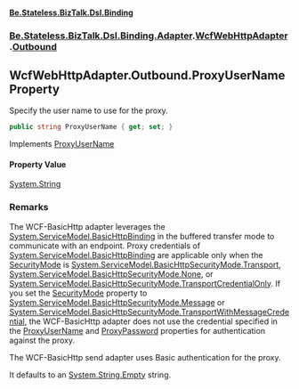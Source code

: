 #### [Be.Stateless.BizTalk.Dsl.Binding](README.md 'README')
### [Be.Stateless.BizTalk.Dsl.Binding.Adapter](Be.Stateless.BizTalk.Dsl.Binding.Adapter.md 'Be.Stateless.BizTalk.Dsl.Binding.Adapter').[WcfWebHttpAdapter](WcfWebHttpAdapter.md 'Be.Stateless.BizTalk.Dsl.Binding.Adapter.WcfWebHttpAdapter').[Outbound](WcfWebHttpAdapter.Outbound.md 'Be.Stateless.BizTalk.Dsl.Binding.Adapter.WcfWebHttpAdapter.Outbound')

## WcfWebHttpAdapter.Outbound.ProxyUserName Property

Specify the user name to use for the proxy.

```csharp
public string ProxyUserName { get; set; }
```

Implements [ProxyUserName](https://docs.microsoft.com/en-us/dotnet/api/Microsoft.BizTalk.Adapter.Wcf.Config.IAdapterConfigProxySettings.ProxyUserName 'Microsoft.BizTalk.Adapter.Wcf.Config.IAdapterConfigProxySettings.ProxyUserName')

#### Property Value
[System.String](https://docs.microsoft.com/en-us/dotnet/api/System.String 'System.String')

### Remarks

The WCF-BasicHttp adapter leverages the [System.ServiceModel.BasicHttpBinding](https://docs.microsoft.com/en-us/dotnet/api/System.ServiceModel.BasicHttpBinding 'System.ServiceModel.BasicHttpBinding') in the buffered transfer mode to
communicate with an endpoint. Proxy credentials of [System.ServiceModel.BasicHttpBinding](https://docs.microsoft.com/en-us/dotnet/api/System.ServiceModel.BasicHttpBinding 'System.ServiceModel.BasicHttpBinding') are applicable only when the
[SecurityMode](WcfBasicHttpAdapter_TAddress,TConfig_.SecurityMode.md 'Be.Stateless.BizTalk.Dsl.Binding.Adapter.WcfBasicHttpAdapter<TAddress,TConfig>.SecurityMode') is [System.ServiceModel.BasicHttpSecurityMode.Transport](https://docs.microsoft.com/en-us/dotnet/api/System.ServiceModel.BasicHttpSecurityMode.Transport 'System.ServiceModel.BasicHttpSecurityMode.Transport'),
[System.ServiceModel.BasicHttpSecurityMode.None](https://docs.microsoft.com/en-us/dotnet/api/System.ServiceModel.BasicHttpSecurityMode.None 'System.ServiceModel.BasicHttpSecurityMode.None'), or [System.ServiceModel.BasicHttpSecurityMode.TransportCredentialOnly](https://docs.microsoft.com/en-us/dotnet/api/System.ServiceModel.BasicHttpSecurityMode.TransportCredentialOnly 'System.ServiceModel.BasicHttpSecurityMode.TransportCredentialOnly'). If you
set the [SecurityMode](WcfBasicHttpAdapter_TAddress,TConfig_.SecurityMode.md 'Be.Stateless.BizTalk.Dsl.Binding.Adapter.WcfBasicHttpAdapter<TAddress,TConfig>.SecurityMode') property to [System.ServiceModel.BasicHttpSecurityMode.Message](https://docs.microsoft.com/en-us/dotnet/api/System.ServiceModel.BasicHttpSecurityMode.Message 'System.ServiceModel.BasicHttpSecurityMode.Message') or [System.ServiceModel.BasicHttpSecurityMode.TransportWithMessageCredential](https://docs.microsoft.com/en-us/dotnet/api/System.ServiceModel.BasicHttpSecurityMode.TransportWithMessageCredential 'System.ServiceModel.BasicHttpSecurityMode.TransportWithMessageCredential'), the
WCF-BasicHttp adapter does not use the credential specified in the [ProxyUserName](WcfWebHttpAdapter.Outbound.ProxyUserName.md 'Be.Stateless.BizTalk.Dsl.Binding.Adapter.WcfWebHttpAdapter.Outbound.ProxyUserName') and [ProxyPassword](WcfWebHttpAdapter.Outbound.ProxyPassword.md 'Be.Stateless.BizTalk.Dsl.Binding.Adapter.WcfWebHttpAdapter.Outbound.ProxyPassword') properties for authentication against the proxy.

The WCF-BasicHttp send adapter uses Basic authentication for the proxy.

It defaults to an [System.String.Empty](https://docs.microsoft.com/en-us/dotnet/api/System.String.Empty 'System.String.Empty') string.